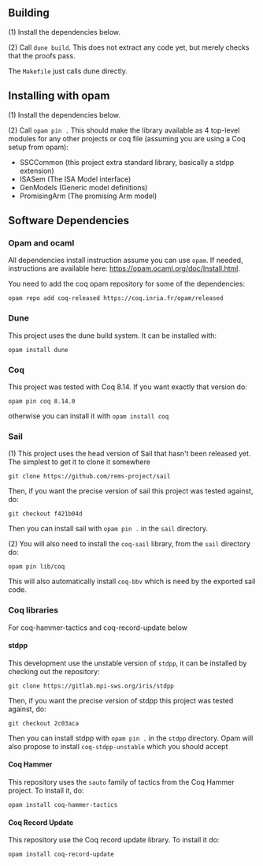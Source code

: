 ## Building

(1) Install the dependencies below.

(2) Call `dune build`. This does not extract any code yet, but merely checks that the proofs pass.

The `Makefile` just calls dune directly.

## Installing with opam

(1) Install the dependencies below.

(2) Call `opam pin .` This should make the library available as 4 top-level modules for any other 
projects or coq file (assuming you are using a Coq setup from opam):
 - SSCCommon (this project extra standard library, basically a stdpp extension)
 - ISASem (The ISA Model interface)
 - GenModels (Generic model definitions)
 - PromisingArm (The promising Arm model)


## Software Dependencies

### Opam and ocaml

All dependencies install instruction assume you can use `opam`. If needed,
instructions are available here: https://opam.ocaml.org/doc/Install.html.

You need to add the coq opam repository for some of the dependencies:
```
opam repo add coq-released https://coq.inria.fr/opam/released
```


### Dune

This project uses the dune build system. It can be installed with:
```
opam install dune
```


### Coq

This project was tested with Coq 8.14. If you want exactly that version do:
```
opam pin coq 8.14.0
```
otherwise you can install it with `opam install coq`


### Sail

(1) This project uses the head version of Sail that hasn't been released yet. The
simplest to get it to clone it somewhere
```
git clone https://github.com/rems-project/sail
```

Then, if you want the precise version of sail this project was tested
against, do:
```
git checkout f421b04d
```

Then you can install sail with `opam pin .` in the `sail` directory.

(2) You will also need to install the `coq-sail` library, from the `sail` directory do:
```
opam pin lib/coq
```
This will also automatically install `coq-bbv` which is
need by the exported sail code.


### Coq libraries

For coq-hammer-tactics and coq-record-update below

#### stdpp

This development use the unstable version of `stdpp`, it can be installed by
checking out the repository:
```
git clone https://gitlab.mpi-sws.org/iris/stdpp
```

Then, if you want the precise version of stdpp this project was tested
against, do:
```
git checkout 2c03aca
```

Then you can install stdpp with `opam pin .` in the `stdpp` directory. Opam will
also propose to install `coq-stdpp-unstable` which you should accept

#### Coq Hammer

This repository uses the `sauto` family of tactics from the Coq Hammer project.
To install it, do:
```
opam install coq-hammer-tactics
```

#### Coq Record Update

This repository use the Coq record update library. To install it do:
```
opam install coq-record-update
```
